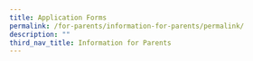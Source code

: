 ```yaml
---
title: Application Forms
permalink: /for-parents/information-for-parents/permalink/
description: ""
third_nav_title: Information for Parents
---
```

